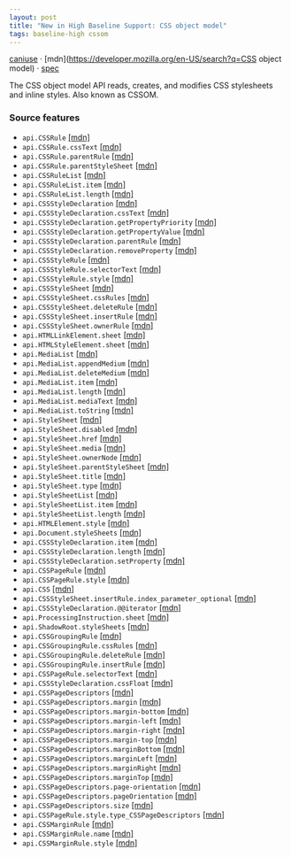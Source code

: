 ```yaml
---
layout: post
title: "New in High Baseline Support: CSS object model"
tags: baseline-high cssom
---
```


[caniuse](https://caniuse.com/?search=css-object-model) · [mdn](https://developer.mozilla.org/en-US/search?q=CSS object model) · [spec](https://drafts.csswg.org/cssom-1/#css-object-model)

The CSS object model API reads, creates, and modifies CSS stylesheets and inline styles. Also known as CSSOM.

### Source features

- ``api.CSSRule`` [[mdn]](https://developer.mozilla.org/en-US/search?q=api.CSSRule)
- ``api.CSSRule.cssText`` [[mdn]](https://developer.mozilla.org/en-US/search?q=api.CSSRule.cssText)
- ``api.CSSRule.parentRule`` [[mdn]](https://developer.mozilla.org/en-US/search?q=api.CSSRule.parentRule)
- ``api.CSSRule.parentStyleSheet`` [[mdn]](https://developer.mozilla.org/en-US/search?q=api.CSSRule.parentStyleSheet)
- ``api.CSSRuleList`` [[mdn]](https://developer.mozilla.org/en-US/search?q=api.CSSRuleList)
- ``api.CSSRuleList.item`` [[mdn]](https://developer.mozilla.org/en-US/search?q=api.CSSRuleList.item)
- ``api.CSSRuleList.length`` [[mdn]](https://developer.mozilla.org/en-US/search?q=api.CSSRuleList.length)
- ``api.CSSStyleDeclaration`` [[mdn]](https://developer.mozilla.org/en-US/search?q=api.CSSStyleDeclaration)
- ``api.CSSStyleDeclaration.cssText`` [[mdn]](https://developer.mozilla.org/en-US/search?q=api.CSSStyleDeclaration.cssText)
- ``api.CSSStyleDeclaration.getPropertyPriority`` [[mdn]](https://developer.mozilla.org/en-US/search?q=api.CSSStyleDeclaration.getPropertyPriority)
- ``api.CSSStyleDeclaration.getPropertyValue`` [[mdn]](https://developer.mozilla.org/en-US/search?q=api.CSSStyleDeclaration.getPropertyValue)
- ``api.CSSStyleDeclaration.parentRule`` [[mdn]](https://developer.mozilla.org/en-US/search?q=api.CSSStyleDeclaration.parentRule)
- ``api.CSSStyleDeclaration.removeProperty`` [[mdn]](https://developer.mozilla.org/en-US/search?q=api.CSSStyleDeclaration.removeProperty)
- ``api.CSSStyleRule`` [[mdn]](https://developer.mozilla.org/en-US/search?q=api.CSSStyleRule)
- ``api.CSSStyleRule.selectorText`` [[mdn]](https://developer.mozilla.org/en-US/search?q=api.CSSStyleRule.selectorText)
- ``api.CSSStyleRule.style`` [[mdn]](https://developer.mozilla.org/en-US/search?q=api.CSSStyleRule.style)
- ``api.CSSStyleSheet`` [[mdn]](https://developer.mozilla.org/en-US/search?q=api.CSSStyleSheet)
- ``api.CSSStyleSheet.cssRules`` [[mdn]](https://developer.mozilla.org/en-US/search?q=api.CSSStyleSheet.cssRules)
- ``api.CSSStyleSheet.deleteRule`` [[mdn]](https://developer.mozilla.org/en-US/search?q=api.CSSStyleSheet.deleteRule)
- ``api.CSSStyleSheet.insertRule`` [[mdn]](https://developer.mozilla.org/en-US/search?q=api.CSSStyleSheet.insertRule)
- ``api.CSSStyleSheet.ownerRule`` [[mdn]](https://developer.mozilla.org/en-US/search?q=api.CSSStyleSheet.ownerRule)
- ``api.HTMLLinkElement.sheet`` [[mdn]](https://developer.mozilla.org/en-US/search?q=api.HTMLLinkElement.sheet)
- ``api.HTMLStyleElement.sheet`` [[mdn]](https://developer.mozilla.org/en-US/search?q=api.HTMLStyleElement.sheet)
- ``api.MediaList`` [[mdn]](https://developer.mozilla.org/en-US/search?q=api.MediaList)
- ``api.MediaList.appendMedium`` [[mdn]](https://developer.mozilla.org/en-US/search?q=api.MediaList.appendMedium)
- ``api.MediaList.deleteMedium`` [[mdn]](https://developer.mozilla.org/en-US/search?q=api.MediaList.deleteMedium)
- ``api.MediaList.item`` [[mdn]](https://developer.mozilla.org/en-US/search?q=api.MediaList.item)
- ``api.MediaList.length`` [[mdn]](https://developer.mozilla.org/en-US/search?q=api.MediaList.length)
- ``api.MediaList.mediaText`` [[mdn]](https://developer.mozilla.org/en-US/search?q=api.MediaList.mediaText)
- ``api.MediaList.toString`` [[mdn]](https://developer.mozilla.org/en-US/search?q=api.MediaList.toString)
- ``api.StyleSheet`` [[mdn]](https://developer.mozilla.org/en-US/search?q=api.StyleSheet)
- ``api.StyleSheet.disabled`` [[mdn]](https://developer.mozilla.org/en-US/search?q=api.StyleSheet.disabled)
- ``api.StyleSheet.href`` [[mdn]](https://developer.mozilla.org/en-US/search?q=api.StyleSheet.href)
- ``api.StyleSheet.media`` [[mdn]](https://developer.mozilla.org/en-US/search?q=api.StyleSheet.media)
- ``api.StyleSheet.ownerNode`` [[mdn]](https://developer.mozilla.org/en-US/search?q=api.StyleSheet.ownerNode)
- ``api.StyleSheet.parentStyleSheet`` [[mdn]](https://developer.mozilla.org/en-US/search?q=api.StyleSheet.parentStyleSheet)
- ``api.StyleSheet.title`` [[mdn]](https://developer.mozilla.org/en-US/search?q=api.StyleSheet.title)
- ``api.StyleSheet.type`` [[mdn]](https://developer.mozilla.org/en-US/search?q=api.StyleSheet.type)
- ``api.StyleSheetList`` [[mdn]](https://developer.mozilla.org/en-US/search?q=api.StyleSheetList)
- ``api.StyleSheetList.item`` [[mdn]](https://developer.mozilla.org/en-US/search?q=api.StyleSheetList.item)
- ``api.StyleSheetList.length`` [[mdn]](https://developer.mozilla.org/en-US/search?q=api.StyleSheetList.length)
- ``api.HTMLElement.style`` [[mdn]](https://developer.mozilla.org/en-US/search?q=api.HTMLElement.style)
- ``api.Document.styleSheets`` [[mdn]](https://developer.mozilla.org/en-US/search?q=api.Document.styleSheets)
- ``api.CSSStyleDeclaration.item`` [[mdn]](https://developer.mozilla.org/en-US/search?q=api.CSSStyleDeclaration.item)
- ``api.CSSStyleDeclaration.length`` [[mdn]](https://developer.mozilla.org/en-US/search?q=api.CSSStyleDeclaration.length)
- ``api.CSSStyleDeclaration.setProperty`` [[mdn]](https://developer.mozilla.org/en-US/search?q=api.CSSStyleDeclaration.setProperty)
- ``api.CSSPageRule`` [[mdn]](https://developer.mozilla.org/en-US/search?q=api.CSSPageRule)
- ``api.CSSPageRule.style`` [[mdn]](https://developer.mozilla.org/en-US/search?q=api.CSSPageRule.style)
- ``api.CSS`` [[mdn]](https://developer.mozilla.org/en-US/search?q=api.CSS)
- ``api.CSSStyleSheet.insertRule.index_parameter_optional`` [[mdn]](https://developer.mozilla.org/en-US/search?q=api.CSSStyleSheet.insertRule.index_parameter_optional)
- ``api.CSSStyleDeclaration.@@iterator`` [[mdn]](https://developer.mozilla.org/en-US/search?q=api.CSSStyleDeclaration.@@iterator)
- ``api.ProcessingInstruction.sheet`` [[mdn]](https://developer.mozilla.org/en-US/search?q=api.ProcessingInstruction.sheet)
- ``api.ShadowRoot.styleSheets`` [[mdn]](https://developer.mozilla.org/en-US/search?q=api.ShadowRoot.styleSheets)
- ``api.CSSGroupingRule`` [[mdn]](https://developer.mozilla.org/en-US/search?q=api.CSSGroupingRule)
- ``api.CSSGroupingRule.cssRules`` [[mdn]](https://developer.mozilla.org/en-US/search?q=api.CSSGroupingRule.cssRules)
- ``api.CSSGroupingRule.deleteRule`` [[mdn]](https://developer.mozilla.org/en-US/search?q=api.CSSGroupingRule.deleteRule)
- ``api.CSSGroupingRule.insertRule`` [[mdn]](https://developer.mozilla.org/en-US/search?q=api.CSSGroupingRule.insertRule)
- ``api.CSSPageRule.selectorText`` [[mdn]](https://developer.mozilla.org/en-US/search?q=api.CSSPageRule.selectorText)
- ``api.CSSStyleDeclaration.cssFloat`` [[mdn]](https://developer.mozilla.org/en-US/search?q=api.CSSStyleDeclaration.cssFloat)
- ``api.CSSPageDescriptors`` [[mdn]](https://developer.mozilla.org/en-US/search?q=api.CSSPageDescriptors)
- ``api.CSSPageDescriptors.margin`` [[mdn]](https://developer.mozilla.org/en-US/search?q=api.CSSPageDescriptors.margin)
- ``api.CSSPageDescriptors.margin-bottom`` [[mdn]](https://developer.mozilla.org/en-US/search?q=api.CSSPageDescriptors.margin-bottom)
- ``api.CSSPageDescriptors.margin-left`` [[mdn]](https://developer.mozilla.org/en-US/search?q=api.CSSPageDescriptors.margin-left)
- ``api.CSSPageDescriptors.margin-right`` [[mdn]](https://developer.mozilla.org/en-US/search?q=api.CSSPageDescriptors.margin-right)
- ``api.CSSPageDescriptors.margin-top`` [[mdn]](https://developer.mozilla.org/en-US/search?q=api.CSSPageDescriptors.margin-top)
- ``api.CSSPageDescriptors.marginBottom`` [[mdn]](https://developer.mozilla.org/en-US/search?q=api.CSSPageDescriptors.marginBottom)
- ``api.CSSPageDescriptors.marginLeft`` [[mdn]](https://developer.mozilla.org/en-US/search?q=api.CSSPageDescriptors.marginLeft)
- ``api.CSSPageDescriptors.marginRight`` [[mdn]](https://developer.mozilla.org/en-US/search?q=api.CSSPageDescriptors.marginRight)
- ``api.CSSPageDescriptors.marginTop`` [[mdn]](https://developer.mozilla.org/en-US/search?q=api.CSSPageDescriptors.marginTop)
- ``api.CSSPageDescriptors.page-orientation`` [[mdn]](https://developer.mozilla.org/en-US/search?q=api.CSSPageDescriptors.page-orientation)
- ``api.CSSPageDescriptors.pageOrientation`` [[mdn]](https://developer.mozilla.org/en-US/search?q=api.CSSPageDescriptors.pageOrientation)
- ``api.CSSPageDescriptors.size`` [[mdn]](https://developer.mozilla.org/en-US/search?q=api.CSSPageDescriptors.size)
- ``api.CSSPageRule.style.type_CSSPageDescriptors`` [[mdn]](https://developer.mozilla.org/en-US/search?q=api.CSSPageRule.style.type_CSSPageDescriptors)
- ``api.CSSMarginRule`` [[mdn]](https://developer.mozilla.org/en-US/search?q=api.CSSMarginRule)
- ``api.CSSMarginRule.name`` [[mdn]](https://developer.mozilla.org/en-US/search?q=api.CSSMarginRule.name)
- ``api.CSSMarginRule.style`` [[mdn]](https://developer.mozilla.org/en-US/search?q=api.CSSMarginRule.style)
